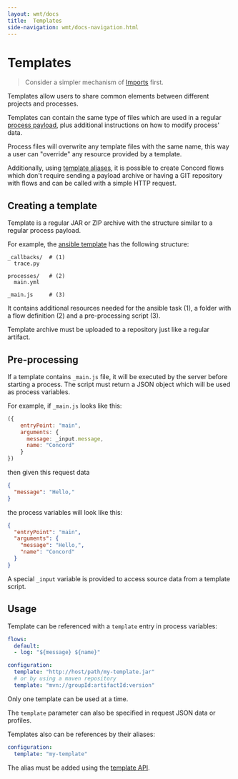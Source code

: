 ```yaml
---
layout: wmt/docs
title:  Templates
side-navigation: wmt/docs-navigation.html
---
```


# Templates

> Consider a simpler mechanism of [Imports](../processes-v1/imports.html)
first.

Templates allow users to share common elements between different
projects and processes.

Templates can contain the same type of files which are used in a
regular [process payload](../getting-started/processes.html), plus additional
instructions on how to modify process' data.

Process files will overwrite any template files with the same name,
this way a user can "override" any resource provided by a template.

Additionally, using [template aliases](#usage), it is possible to
create Concord flows which don't require sending a payload archive
or having a GIT repository with flows and can be called with a
simple HTTP request.

## Creating a template

Template is a regular JAR or ZIP archive with the structure similar
to a regular process payload.

For example, the
[ansible template]({{site.concord_source}}tree/master/plugins/templates/ansible/src/main/filtered-resources)
has the following structure:

```
_callbacks/  # (1)
  trace.py

processes/   # (2)
  main.yml

_main.js     # (3)
```

It contains additional resources needed for the ansible task (1),
a folder with a flow definition (2) and a pre-processing script (3).

Template archive must be uploaded to a repository just like a regular
artifact.

## Pre-processing

If a template contains `_main.js` file, it will be executed by the
server before starting a process. The script must return a JSON
object which will be used as process variables.

For example, if `_main.js` looks like this:

```javascript
({
    entryPoint: "main",
    arguments: {
      message: _input.message,
      name: "Concord"        
    }
})
```

then given this request data

```json
{
  "message": "Hello,"
}
```

the process variables will look like this:

```json
{
  "entryPoint": "main",
  "arguments": {
    "message": "Hello,",
    "name": "Concord"
  }
}
```

A special `_input` variable is provided to access source data from a
template script.

## Usage

Template can be referenced with a `template` entry in process variables:

```yaml
flows:
  default:
  - log: "${message} ${name}"

configuration:
  template: "http://host/path/my-template.jar"
  # or by using a maven repository 
  template: "mvn://groupId:artifactId:version"
```

Only one template can be used at a time.

The `template` parameter can also be specified in request JSON data
or profiles.

Templates also can be references by their aliases:

```yaml
configuration:
  template: "my-template"
```

The alias must be added using the [template API](../api/template.html).
